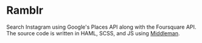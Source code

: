 # Ramblr

Search Instagram using Google's Places API along with the Foursquare API.
The source code is written in HAML, SCSS, and JS using [Middleman](http://http://middlemanapp.com/).
